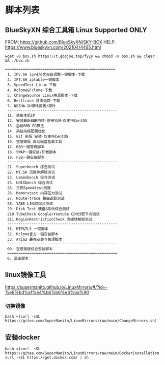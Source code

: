 # 脚本列表

##  BlueSkyXN 综合工具箱 Linux Supported ONLY

 FROM: https://github.com/BlueSkyXN/SKY-BOX
 HELP: https://www.blueskyxn.com/202104/4465.html

```
wget -O box.sh https://t.goojoe.top/fy2y && chmod +x box.sh && clear && ./box.sh
```

```
==================================================
 1. IPV.SH ipv4/6优先级调整一键脚本·下载
 2. IPT.SH iptable一键脚本
 3. SpeedTest-Linux 下载
 4. Rclone&Fclone·下载
 5. ChangeSource Linux换源脚本·下载
 6. Besttrace 路由追踪·下载
 7. NEZHA.SH哪吒面板/探针
 --------------------------------------------------
 11. 获取本机IP
 12. 安装最新BBR内核·使用YUM·仅支持CentOS
 13. 启动BBR FQ算法
 14. 系统网络配置优化
 15. Git 新版 安装·仅支持CentOS
 16. 宝塔面板 自动磁盘挂载工具
 17. BBR一键管理脚本
 18. SWAP一键安装/卸载脚本
 19. F2B一键安装脚本
 --------------------------------------------------
 21. Superbench 综合测试
 22. MT.SH 流媒体解锁测试
 23. Lemonbench 综合测试
 24. UNIXbench 综合测试
 25. 三网Speedtest测速
 26. Memorytest 内存压力测试
 27. Route-trace 路由追踪测试
 28. YABS LINUX综合测试
 29. Disk Test 硬盘&系统综合测试
 210.TubeCheck Google/Youtube CDN分配节点测试
 211.RegionRestrictionCheck 流媒体解锁测试
 --------------------------------------------------
 31. MTP&TLS 一键脚本
 32. Rclone官方一键安装脚本
 33. Aria2 最强安装与管理脚本
 --------------------------------------------------
 00. 宝塔面板综合安装脚本
 ==================================================
 0. 退出脚本
```

## linux镜像工具

https://supermanito.github.io/LinuxMirrors/#/?id=-%e8%bd%af%e4%bb%b6%e6%ba%90

### 切换镜像

```
bash <(curl -sSL https://gitee.com/SuperManito/LinuxMirrors/raw/main/ChangeMirrors.sh)
```

## 安装docker
```
bash <(curl -sSL https://gitee.com/SuperManito/LinuxMirrors/raw/main/DockerInstallation.sh)
curl -sSL https://get.docker.com/ | sh
```
